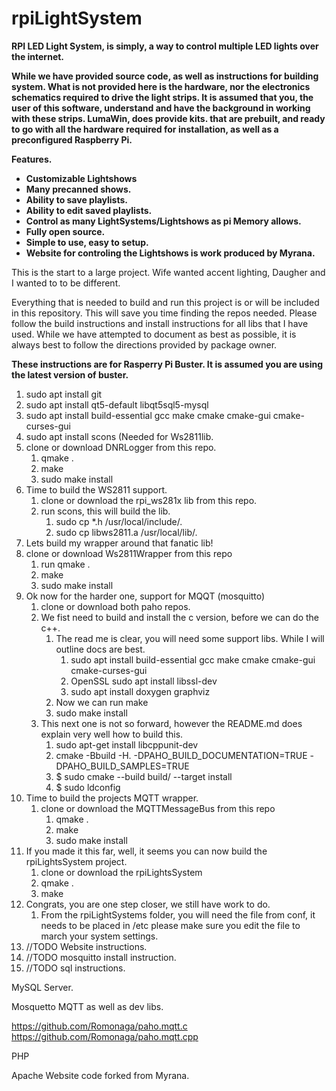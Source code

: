 # rpiLightSystem
<b>RPI LED Light System, is simply, a way to control multiple LED lights over the internet.

While we have provided source code, as well as instructions for building system.  What is not provided here is the hardware, nor the electronics schematics required to drive the light strips. It is assumed that you, the user of this software, understand and have the background in working with these strips.  LumaWin, does provide kits. that are prebuilt, and ready to go with all the hardware required for installation, as well as a preconfigured Raspberry Pi.

Features.
* Customizable Lightshows
* Many precanned shows.
* Ability to save playlists.
* Ability to edit saved playlists.
* Control as many LightSystems/Lightshows as pi Memory allows.
* Fully open source.
* Simple to use, easy to setup.
* Website for controling the Lightshows is work produced by Myrana.
</b>

This is the start to a large project.  Wife wanted accent lighting, Daugher and I wanted to to be different.  

Everything that is needed to build and run this project is or will be included in this repository. This will save you time finding the repos needed.  Please follow the build instructions and install instructions for all libs that I have used.  While we have attempted to document as best as possible, it is always best to follow the directions provided by package owner.

<b>These instructions are for Rasperry Pi Buster. It is assumed you are using the latest version of buster.</b>

1. sudo apt install git
2. sudo apt install qt5-default libqt5sql5-mysql
3. sudo apt install build-essential gcc make cmake cmake-gui cmake-curses-gui
4. sudo apt install scons (Needed for Ws2811lib.
5. clone or download DNRLogger from this repo.  
    1. qmake .
    2. make
    3. sudo make install
6. Time to build the WS2811 support.
    1. clone or download the rpi_ws281x lib from  this repo.
    2. run scons, this will build the lib.
        1. sudo  cp *.h /usr/local/include/.
        2. sudo cp libws2811.a /usr/local/lib/.
7. Lets build my wrapper around that fanatic lib!
8. clone or download Ws2811Wrapper from this repo
    1. run qmake .
    2. make
    3. sudo make install
9. Ok now for the harder one, support for MQQT (mosquitto)
    1. clone or download both paho repos.
    2. We fist need to build and install the c version, before we can do the c++.
        1. The read me is clear, you will need some support libs.  While I will outline docs are best.
            1. sudo apt install build-essential gcc make cmake cmake-gui cmake-curses-gui
            2. OpenSSL sudo apt install libssl-dev
            3. sudo apt install doxygen graphviz
        2. Now we can run make
        3. sudo make install
    3. This next one is not so forward, however the README.md does explain very well how to build this.
        1. sudo apt-get install libcppunit-dev
        2. cmake -Bbuild -H. -DPAHO_BUILD_DOCUMENTATION=TRUE -DPAHO_BUILD_SAMPLES=TRUE
        3. $ sudo cmake --build build/ --target install
        4. $ sudo ldconfig
10. Time to build the projects MQTT wrapper.
    1. clone or download the MQTTMessageBus from this repo
        1. qmake .
        2. make
        3. sudo make install
11. If you made it this far, well, it seems you can now build the rpiLightsSystem project.
    1. clone or download the rpiLightsSystem
    2. qmake .
    3. make
12. Congrats, you are one step closer, we still have work to do.
    1. From the rpiLightSystems folder, you will need the file from conf, it needs to be placed in /etc please make sure you edit the file to march your system settings.
13. //TODO Website instructions.
14. //TODO mosquitto install instruction. 
15. //TODO sql instructions.





MySQL Server.

Mosquetto MQTT as well as dev libs.

  https://github.com/Romonaga/paho.mqtt.c
  https://github.com/Romonaga/paho.mqtt.cpp

PHP


Apache
  Website code forked from Myrana.

